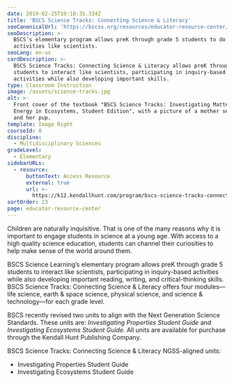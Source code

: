 ```yaml
---
date: 2019-02-25T19:10:35.334Z
title: 'BSCS Science Tracks: Connecting Science & Literacy'
seoCanonicalUrl: 'https://bscss.org/resources/educator-resource-center/bscs-science-tracks'
seoDescription: >-
  BSCS’s elementary program allows preK through grade 5 students to do science
  activities like scientists.
seoLang: en-us
cardDescription: >-
  BSCS Science Tracks: Connecting Science & Literacy allows preK through grade 5
  students to interact like scientists, participating in inquiry-based
  activities while also developing important skills.
type: Classroom Instruction
image: /assets/science-tracks.jpg
alt: >-
  Front cover of the textbook "BSCS Science Tracks: Investigating Matter and
  Energy in Ecosystems, Student Edition", with a picture of a mother sea otter
  and her pup.
template: Image Right
courseId: 0
discipline:
  - Multidisciplinary Sciences
gradeLevel:
  - Elementary
sidebarURLs:
  - resource:
      buttonText: Access Resource
      external: true
      url: >-
        https://k12.kendallhunt.com/program/bscs-science-tracks-connecting-science-literacy/
sortOrder: 13
page: educator-resource-center
---
```

Children are naturally inquisitive. That is one of the many reasons why it is important to engage students in science at a young age. With access to a high quality science education, students can channel their curiosities to help make sense of the world around them.

BSCS Science Learning’s elementary program allows preK through grade 5 students to interact like scientists, participating in inquiry-based activities while also developing important reading, writing, and critical-thinking skills. BSCS Science Tracks: Connecting Science & Literacy offers four modules—life science, earth & space science, physical science, and science & technology—for each grade level.

BSCS recently revised two units to align with the Next Generation Science Standards. These units are: _Investigating Properties Student Guide_ and _Investigating Ecosystems Student Guide_. All units are available for purchase through the Kendall Hunt Publishing Company.

BSCS Science Tracks: Connecting Science & Literacy NGSS-aligned units:

* Investigating Properties Student Guide
* Investigating Ecosystems Student Guide
